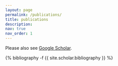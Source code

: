 ```yaml
---
layout: page
permalink: /publications/
title: publications
description: 
nav: true
nav_order: 1
---
```

Please also see [Google Scholar](https://scholar.google.com/citations?user=R9x_bZ8AAAAJ&hl=en).
<!-- _pages/publications.md -->
<div class="publications">

{% bibliography -f {{ site.scholar.bibliography }} %}

</div>
